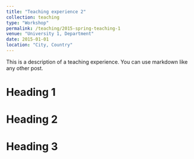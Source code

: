 ```yaml
---
title: "Teaching experience 2"
collection: teaching
type: "Workshop"
permalink: /teaching/2015-spring-teaching-1
venue: "University 1, Department"
date: 2015-01-01
location: "City, Country"
---
```




This is a description of a teaching experience. You can use markdown like any other post.

Heading 1
======

Heading 2
======

Heading 3
======
